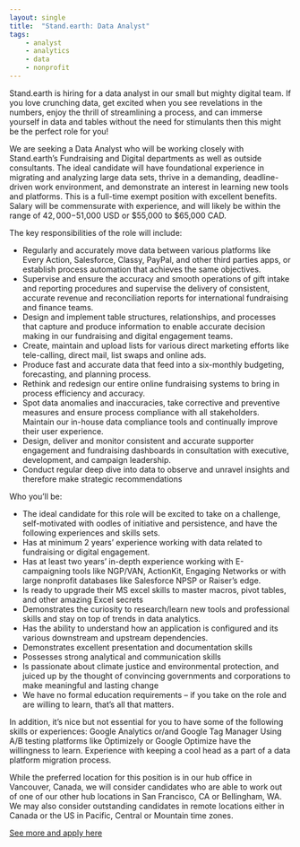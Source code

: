 ```yaml
---
layout: single
title:  "Stand.earth: Data Analyst"
tags: 
    - analyst
    - analytics
    - data
    - nonprofit
---
```


Stand.earth is hiring for a data analyst in our small but mighty digital team. If you love crunching data, get excited when you see revelations in the numbers, enjoy the thrill of streamlining a process, and can immerse yourself in data and tables without the need for stimulants then this might be the perfect role for you! 

We are seeking a Data Analyst who will be working closely with Stand.earth’s Fundraising and Digital departments as well as outside consultants. The ideal candidate will have foundational experience in migrating and analyzing large data sets, thrive in a demanding, deadline-driven work environment, and demonstrate an interest in learning new tools and platforms.
This is a full-time exempt position with excellent benefits. Salary will be commensurate with experience, and will likely be within the range of $42,000-$51,000 USD or $55,000 to $65,000 CAD. 

The key responsibilities of the role will include:

* Regularly and accurately move data between various platforms like Every Action, Salesforce, Classy, PayPal, and other third parties apps, or establish process automation that achieves the same objectives.
* Supervise and ensure the accuracy and smooth operations of gift intake and reporting procedures and supervise the delivery of consistent, accurate revenue and reconciliation reports for international fundraising and finance teams.
* Design and implement table structures, relationships, and processes that capture and produce information to enable accurate decision making in our fundraising and digital engagement teams.
* Create, maintain and upload lists for various direct marketing efforts like tele-calling, direct mail, list swaps and online ads.
* Produce fast and accurate data that feed into a six-monthly budgeting, forecasting, and planning process.
* Rethink and redesign our entire online fundraising systems to bring in process efficiency and accuracy.
* Spot data anomalies and inaccuracies, take corrective and preventive measures and ensure process compliance with all stakeholders. Maintain our in-house data compliance tools and continually improve their user experience.
* Design, deliver and monitor consistent and accurate supporter engagement and fundraising dashboards in consultation with executive, development, and campaign leadership.
* Conduct regular deep dive into data to observe and unravel insights and therefore make strategic recommendations

Who you’ll be:

* The ideal candidate for this role will be excited to take on a challenge, self-motivated with oodles of initiative and persistence, and have the following experiences and skills sets.
* Has at minimum 2 years’ experience working with data related to fundraising or digital engagement.
* Has at least two years’ in-depth experience working with E-campaigning tools like NGP/VAN, ActionKit, Engaging Networks or with large nonprofit databases like Salesforce NPSP or Raiser’s edge.
* Is ready to upgrade their MS excel skills to master macros, pivot tables, and other amazing Excel secrets
* Demonstrates the curiosity to research/learn new tools and professional skills and stay on top of trends in data analytics.
* Has the ability to understand how an application is configured and its various downstream and upstream dependencies.
* Demonstrates excellent presentation and documentation skills
* Possesses strong analytical and communication skills
* Is passionate about climate justice and environmental protection, and juiced up by the thought of convincing governments and corporations to make meaningful and lasting change
* We have no formal education requirements – if you take on the role and are willing to learn, that’s all that matters.

In addition, it’s nice but not essential for you to have some of the following skills or experiences:
Google Analytics or/and Google Tag Manager
Using A/B testing platforms like Optimizely or Google Optimize have the willingness to learn.
Experience with keeping a cool head as a part of a data platform migration process.

While the preferred location for this position is in our hub office in Vancouver, Canada, we will consider candidates who are able to work out of one of our other hub locations in San Francisco, CA or Bellingham, WA. We may also consider outstanding candidates in remote locations either in Canada or the US in Pacific, Central or Mountain time zones.

[See more and apply here](https://www.stand.earth/about/work-with-us#5)
